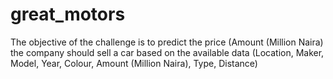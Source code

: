 # great_motors
The objective of the challenge is to predict the price (Amount (Million Naira) the company should sell a car based on the available data (Location, Maker, Model, Year, Colour, Amount (Million Naira), Type, Distance)
